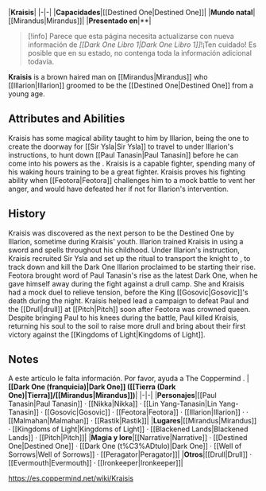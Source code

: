 |**Kraisis**|
|-|-|
|**Capacidades**|[[Destined One\|Destined One]]|
|**Mundo natal**|[[Mirandus\|Mirandus]]|
|**Presentado en**|**|

> [!info] Parece que esta página necesita actualizarse con nueva información de *[[Dark One Libro 1\|Dark One Libro 1]]*!¡Ten cuidado! Es posible que en su estado, no contenga toda la información adicional todavía.

**Kraisis** is a brown haired man on [[Mirandus\|Mirandus]] who [[Illarion\|Illarion]] groomed to be the [[Destined One\|Destined One]] from a young age.

## Attributes and Abilities
Kraisis has some magical ability taught to him by Illarion, being the one to create the doorway for [[Sir Ysla\|Sir Ysla]] to travel to  under Illarion's instructions, to hunt down [[Paul Tanasin\|Paul Tanasin]] before he can come into his powers as the .
Kraisis is a capable fighter, spending many of his waking hours training to be a great fighter. Kraisis proves his fighting ability when [[Feotora\|Feotora]] challenges him to a mock battle to vent her anger, and would have defeated her if not for Illarion's intervention.

## History
Kraisis was discovered as the next person to be the Destined One by Illarion, sometime during Kraisis' youth. Illarion trained Kraisis in using a sword and spells throughout his childhood.
Under Illarion's instruction, Kraisis recruited Sir Ysla and set up the ritual to transport the knight to , to track down and kill the Dark One Illarion proclaimed to be starting their rise.
Feotora brought word of Paul Tanasin's rise as the latest Dark One, when he gave himself away during the fight against a drull camp. She and Kraisis had a mock duel to relieve tension, before the King [[Gosovic\|Gosovic]]'s death during the night. Kraisis helped lead a campaign to defeat Paul and the [[Drull\|drull]] at [[Pitch\|Pitch]] soon after Feotora was crowned queen. Despite bringing Paul to his knees during the battle, Paul killed Kraisis, returning his soul to the soil to raise more drull and bring about their first victory against the [[Kingdoms of Light\|Kingdoms of Light]].

## Notes

A este artículo le falta información. Por favor, ayuda a The Coppermind .
|**[[Dark One (franquicia)\|Dark One]] ([[Tierra (Dark One)\|Tierra]]/[[Mirandus\|Mirandus]])**|
|-|-|
|**Personajes**|[[Paul Tanasin\|Paul Tanasin]] · [[Nikka\|Nikka]] · [[Lin Yang-Tanasin\|Lin Yang-Tanasin]] · [[Gosovic\|Gosovic]] · [[Feotora\|Feotora]] · [[Illarion\|Illarion]] ·  · [[Malmahan\|Malmahan]] · [[Rastik\|Rastik]]|
|**Lugares**|[[Mirandus\|Mirandus]] · [[Kingdoms of Light\|Kingdoms of Light]] · [[Blackened Lands\|Blackened Lands]] · [[Pitch\|Pitch]]|
|**Magia y lore**|[[Narrative\|Narrative]] · [[Destined One\|Destined One]] · [[Dark One (t%C3%ADtulo)\|Dark One]] · [[Well of Sorrows\|Well of Sorrows]] · [[Peragator\|Peragator]]|
|**Otros**|[[Drull\|Drull]] · [[Evermouth\|Evermouth]] · [[Ironkeeper\|Ironkeeper]]|



https://es.coppermind.net/wiki/Kraisis